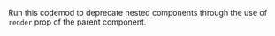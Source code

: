 Run this codemod to deprecate nested <Route /> components through the use of `render` prop of the parent <Route /> component.
